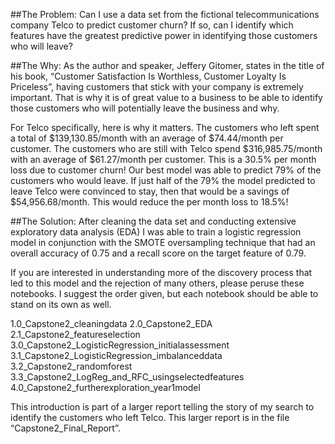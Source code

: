 ##The Problem: 
Can I use a data set from the fictional telecommunications company Telco to predict customer churn?  If so, can I identify which features have the greatest predictive power in identifying those customers who will leave?

##The Why: 
As the author and speaker, Jeffery Gitomer, states in the title of his book, “Customer Satisfaction Is Worthless, Customer Loyalty Is Priceless”, having customers that stick with your company is extremely important. That is why it is of great value to a business to be able to identify those customers who will potentially leave the business and why. 

For Telco specifically, here is why it matters. The customers who left spent a total of $139,130.85/month with an average of $74.44/month per customer. The customers who are still with Telco spend $316,985.75/month with an average of $61.27/month per customer. This is a 30.5% per month loss due to customer churn! Our best model was able to predict 79% of the customers who would leave. If just half of the 79% the model predicted to leave Telco were convinced to stay, then that would be a savings of $54,956.68/month. This would reduce the per month loss to 18.5%!

##The Solution:
After cleaning the data set and conducting extensive exploratory data analysis (EDA) I was able to train a logistic regression model in conjunction with the SMOTE oversampling technique that had an overall accuracy of 0.75 and a recall score on the target feature of 0.79. 

If you are interested in understanding more of the discovery process that led to this model and the rejection of many others, please peruse these notebooks. I suggest the order given, but each notebook should be able to stand on its own as well.

1.0_Capstone2_cleaningdata
2.0_Capstone2_EDA
2.1_Capstone2_featureselection
3.0_Capstone2_LogisticRegression_initialassessment
3.1_Capstone2_LogisticRegression_imbalanceddata
3.2_Capstone2_randomforest
3.3_Capstone2_LogReg_and_RFC_usingselectedfeatures
4.0_Capstone2_furtherexploration_year1model

This introduction is part of a larger report telling the story of my search to identify the customers who left Telco. This larger report is in the file “Capstone2_Final_Report”.

